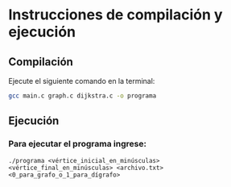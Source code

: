 # Instrucciones de compilación y ejecución

## Compilación
Ejecute el siguiente comando en la terminal:

```bash
gcc main.c graph.c dijkstra.c -o programa
```

## Ejecución 
### Para ejecutar el programa ingrese:
```
./programa <vértice_inicial_en_minúsculas> <vértice_final_en_minúsculas> <archivo.txt> <0_para_grafo_o_1_para_dígrafo>

